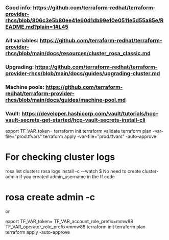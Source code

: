 ### Good info: https://github.com/terraform-redhat/terraform-provider-rhcs/blob/806c3e5b80ee41e60d1db99e10e0511e5d55a85e/README.md?plain=1#L45
### All variables: https://github.com/terraform-redhat/terraform-provider-rhcs/blob/main/docs/resources/cluster_rosa_classic.md
### Upgrading: https://github.com/terraform-redhat/terraform-provider-rhcs/blob/main/docs/guides/upgrading-cluster.md
### Machine pools: https://github.com/terraform-redhat/terraform-provider-rhcs/blob/main/docs/guides/machine-pool.md

### Vault: https://developer.hashicorp.com/vault/tutorials/hcp-vault-secrets-get-started/hcp-vault-secrets-install-cli

export TF_VAR_token=<OCM token>
terraform init
terraform validate
terraform plan -var-file="prod.tfvars"
terraform apply -var-file="prod.tfvars" -auto-approve
# For checking cluster logs
rosa list clusters
rosa logs install -c <clustername> --watch
$ No need to create cluster-admin if you created admin_username in the tf code
# rosa create admin -c <clustername>
or

export TF_VAR_token=<OCM token>
TF_VAR_account_role_prefix=mmw88
TF_VAR_operator_role_prefix=mmw88
terraform init
terraform plan
terraform apply -auto-approve
